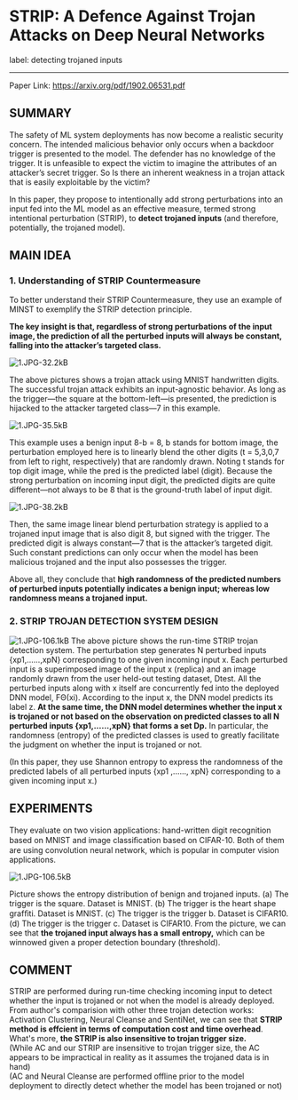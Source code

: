 ﻿# STRIP: A Defence Against Trojan Attacks on Deep Neural Networks 

label: detecting trojaned inputs

---
Paper Link: https://arxiv.org/pdf/1902.06531.pdf

## SUMMARY  
The safety of ML system deployments has now become a realistic security concern. The intended malicious behavior only occurs when a backdoor trigger is presented to the model. The defender has no knowledge of the trigger. It is unfeasible to expect the victim to imagine the attributes of an attacker’s secret trigger. So Is there an inherent weakness in a trojan attack that is easily exploitable by the victim?  

In this paper, they propose to intentionally add strong perturbations into an input fed into the ML model as an effective measure, termed strong intentional perturbation (STRIP), to **detect trojaned inputs** (and therefore, potentially, the trojaned model).

## MAIN IDEA
### 1. Understanding of STRIP Countermeasure  
To better understand their STRIP Countermeasure, they use an example of MINST to exemplify the STRIP detection principle.   

**The key insight is that, regardless of strong perturbations of the input image, the prediction of all the perturbed inputs will always be constant, falling into the attacker’s targeted class.**  

![1.JPG-32.2kB][1]

The above pictures shows a trojan attack using MNIST handwritten digits. The successful trojan attack exhibits an input-agnostic behavior. As long as the trigger—the square at the bottom-left—is presented, the prediction is hijacked to the attacker targeted class—7 in this example.  

![1.JPG-35.5kB][2]

This example uses a benign input 8-b = 8, b stands for bottom image, the perturbation employed here is to linearly blend the other digits (t = 5,3,0,7 from left to right, respectively) that are randomly drawn. Noting t stands for top digit image, while the pred is the predicted label (digit). Because the strong perturbation on incoming input digit, the predicted digits are quite different—not always to be 8 that is the ground-truth label of input digit.  

![1.JPG-38.2kB][3]

Then, the same image linear blend perturbation strategy is applied to a trojaned input image that is also digit 8, but signed with the trigger. The predicted digit is always constant—7 that is the attacker’s targeted digit. Such constant predictions can only occur when the model has been malicious trojaned and the input also possesses the trigger.  

Above all, they conclude that **high randomness of the predicted numbers of perturbed inputs potentially indicates a benign input; whereas low randomness means a trojaned input.**

### 2. STRIP TROJAN DETECTION SYSTEM DESIGN 

![1.JPG-106.1kB][4]
The above picture shows the run-time STRIP trojan detection system. The perturbation step generates N perturbed inputs {xp1,......,xpN} corresponding to one given incoming input x. Each perturbed input is a superimposed image of the input x (replica) and an image randomly drawn from the user held-out testing dataset, Dtest. All the perturbed inputs along with x itself are concurrently fed into the deployed DNN model, FΘ(xi). According to the input x, the DNN model predicts its label z. **At the same time, the DNN model determines whether the input x is trojaned or not based on the observation on predicted classes to all N perturbed inputs {xp1,......,xpN} that forms a set Dp.** In particular, the randomness (entropy) of the predicted classes is used to greatly facilitate the judgment on whether the input is trojaned or not. 

(In this paper, they use Shannon entropy to express the randomness of the predicted labels of all perturbed inputs {xp1 ,......, xpN} corresponding to a given incoming input x.)

## EXPERIMENTS
They evaluate on two vision applications: hand-written digit recognition based on MNIST and image classiﬁcation based on CIFAR-10. Both of them are using convolution neural network, which is popular in computer vision applications.

![1.JPG-106.5kB][5]

Picture shows the entropy distribution of benign and trojaned inputs.  (a) The trigger is the square. Dataset is MNIST. (b) The trigger is the heart shape grafﬁti. Dataset is MNIST. (c) The trigger is the trigger b. Dataset is CIFAR10. (d) The trigger is the trigger c. Dataset is CIFAR10. From the picture, we can see that **the trojaned input always has a small entropy,** which can be winnowed given a proper detection boundary (threshold).

## COMMENT
STRIP are performed during run-time checking incoming input to detect whether the input is trojaned or not when the model is already deployed. From author's comparision with other three trojan detection works: Activation Clustering, Neural Cleanse and SentiNet, we can see that **STRIP method is effcient in terms of computation cost and time overhead**. What's more, **the STRIP is also insensitive to trojan trigger size.**  
(While AC and our STRIP are insensitive to trojan trigger size, the AC appears to be impractical in reality as it assumes the trojaned data is in hand)   
(AC and Neural Cleanse are performed offline prior to the model deployment to directly detect whether the model has been trojaned or not)   


  [1]: http://static.zybuluo.com/Shenao/qmnd5x6pmu8a9i6avzolqlcc/1.JPG
  [2]: http://static.zybuluo.com/Shenao/3rvrm3derusbcz3u3dwapcvc/1.JPG
  [3]: http://static.zybuluo.com/Shenao/s6s3dalt3wzlj27r2rwyrned/1.JPG
  [4]: http://static.zybuluo.com/Shenao/g03j1bjmnbzq6x9f0j73qj5u/1.JPG
  [5]: http://static.zybuluo.com/Shenao/28vhgfij2z1uw090qz36tm8f/1.JPG